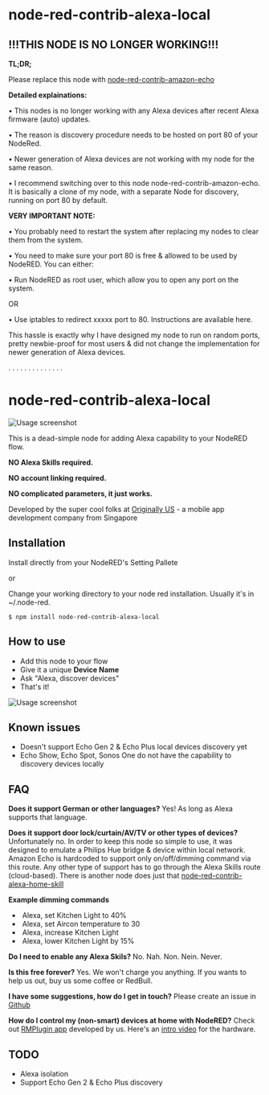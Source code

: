 # node-red-contrib-alexa-local

## !!!THIS NODE IS NO LONGER WORKING!!!

**TL;DR;**

Please replace this node with [node-red-contrib-amazon-echo](https://flows.nodered.org/node/node-red-contrib-amazon-echo)


**Detailed explainations:**

• This nodes is no longer working with any Alexa devices after recent Alexa firmware (auto) updates.

• The reason is discovery procedure needs to be hosted on port 80 of your NodeRed.

• Newer generation of Alexa devices are not working with my node for the same reason.

• I recommend switching over to this node node-red-contrib-amazon-echo. It is basically a clone of my node, with a separate Node for discovery, running on port 80 by default.


**VERY IMPORTANT NOTE:**

• You probably need to restart the system after replacing my nodes to clear them from the system.

• You need to make sure your port 80 is free & allowed to be used by NodeRED. You can either:

• Run NodeRED as root user, which allow you to open any port on the system.

OR

• Use iptables to redirect xxxxx port to 80. Instructions are available here.


This hassle is exactly why I have designed my node to run on random ports, pretty newbie-proof for most users & did not change the implementation for newer generation of Alexa devices.

.
.
.
.
.
.
.
.
.
.
.
.
.
.

# node-red-contrib-alexa-local

![Usage screenshot](https://raw.githubusercontent.com/originallyus/node-red-contrib-alexa-local/master/screenshot2.png "Screenshot")

This is a dead-simple node for adding Alexa capability to your NodeRED flow.

**NO Alexa Skills required.**

**NO account linking required.**

**NO complicated parameters, it just works.**


Developed by the super cool folks at [Originally US](http://originally.us) - a mobile app development company from Singapore

## Installation

Install directly from your NodeRED's Setting Pallete

or

Change your working directory to your node red installation. Usually it's in ~/.node-red.

    $ npm install node-red-contrib-alexa-local

## How to use
  * Add this node to your flow
  * Give it a unique **Device Name**
  * Ask "Alexa, discover devices"
  * That's it!

![Usage screenshot](https://raw.githubusercontent.com/originallyus/node-red-contrib-alexa-local/master/screenshot3.png "Screenshot")


## Known issues
  * Doesn't support Echo Gen 2 & Echo Plus local devices discovery yet
  * Echo Show, Echo Spot, Sonos One do not have the capability to discovery devices locally

## FAQ
**Does it support German or other languages?**
Yes! As long as Alexa supports that language.

**Does it support door lock/curtain/AV/TV or other types of devices?**
Unfortunately no. In order to keep this node so simple to use, it was designed to emulate a Philips Hue bridge & device within local network. Amazon Echo is hardcoded to support only on/off/dimming command via this route. Any other type of support has to go through the Alexa Skills route (cloud-based). There is another node does just that [node-red-contrib-alexa-home-skill](https://github.com/hardillb/node-red-contrib-alexa-home-skill)

**Example dimming commands**
  *  Alexa, set Kitchen Light to 40%
  *  Alexa, set Aircon temperature to 30
  *  Alexa, increase Kitchen Light
  *  Alexa, lower Kitchen Light by 15%

**Do I need to enable any Alexa Skils?**
No. Nah. Non. Nein. Never.

**Is this free forever?**
Yes. We won't charge you anything. If you wants to help us out, buy us some coffee or RedBull.

**I have some suggestions, how do I get in touch?**
Please create an issue in [Github](https://github.com/originallyus/node-red-contrib-alexa-local/issues)

**How do I control my (non-smart) devices at home with NodeRED?**
Check out [RMPlugin app](https://play.google.com/store/apps/details?id=us.originally.tasker&hl=en) developed by us. Here's an [intro video](https://www.youtube.com/watch?v=QUKYKhK57sc) for the hardware.


## TODO
  * Alexa isolation
  * Support Echo Gen 2 & Echo Plus discovery
